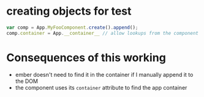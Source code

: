 # creating objects for test

```js
var comp = App.MyFooComponent.create().append();
comp.container = App.__container__ // allow lookups from the component back to the container to work
```

# Consequences of this working

* ember doesn't need to find it in the container if I manually append it to the DOM
* the component uses its `container` attribute to find the app container
